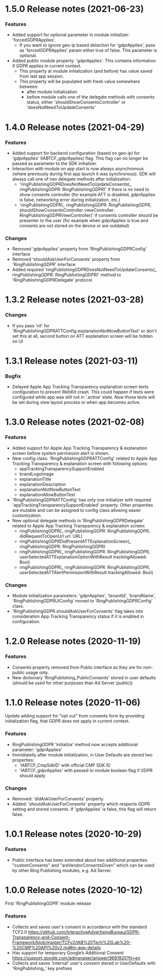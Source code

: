1.5.0 Release notes (2021-06-23)
=============================================================

### Features

* Added support for optional parameter in module initializer: 'forcedGDPRApplies'.
    - If you want to ignore geo-ip based detection for 'gdprApplies', pass as 'forcedGDPRApplies' param either true of false. This parameter is optional.
* Added public module property: 'gdprApplies'. This contains information if GDPR applies in current context.
    - This property at module initialization (and before) has value saved from last app session.
    - This property will be populated with fresh value somewhere between:
        - after module initialization
        - before module calls one of the delegate methods with consents status, either 'shouldShowConsentsController' or 'doesNotNeedToUpdateConsents'

1.4.0 Release notes (2021-04-29)
=============================================================

### Features

* Added support for backend configuration (based on geo-ip) for 'gdprApplies' (IABTCF_gdprApplies) flag. This flag can no longer be passed as parameter to the SDK initializer.
* Interaction with module on app start is now always asynchronous (where previously during first app launch it was synchronous). SDK will always call one of two delegate methods after initialization:
    - 'ringPublishingGDPRDoesNotNeedToUpdateConsents(_ ringPublishingGDPR: RingPublishingGDPR)' if there is no need to show consents controller (for example ATT is disabled, gdprApplies is false, networking error during initialization, etc.)
    - 'ringPublishingGDPR(_ ringPublishingGDPR: RingPublishingGDPR, shouldShowConsentsController viewController: RingPublishingGDPRViewController)' if consents controller should be presenter to the user (for example when gdprApplies is true and consents are not stored on the device or are outdated)

### Changes

* Removed 'gdprApplies' property from 'RingPublishingGDPRConfig' interface
* Removed 'shouldAskUserForConsents' property from 'RingPublishingGDPR' interface
* Added required 'ringPublishingGDPRDoesNotNeedToUpdateConsents(_ ringPublishingGDPR: RingPublishingGDPR)' method to 'RingPublishingGDPRDelegate' protocol

1.3.2 Release notes (2021-03-28)
=============================================================

### Changes

* If you pass 'nil' for 'RingPublishingGDPRATTConfig.explanationNotNowButtonText' or don't set this at all, second button on ATT explanation screen will be hidden on UI

1.3.1 Release notes (2021-03-11)
=============================================================

### Bugfix

* Delayed Apple App Tracking Transparency explanation screen texts configuration to prevent WebKit crash. This could happen if texts were configured while app was still not in '.active' state. Now those texts will be set during view layout process or when app becomes active.

1.3.0 Release notes (2021-02-08)
=============================================================

### Features

* Added support for Apple App Tracking Transparency & explanation screen before system permission alert is shown.
* New config class: 'RingPublishingGDPRATTConfig' related to Apple App Tracking Transparency & explanation screen with following options:
    - appTrackingTransparencySupportEnabled
    - brandLogoImage
    - explanationTitle
    - explanationDescription
    - explanationNotNowButtonText
    - explanationAllowButtonText
* 'RingPublishingGDPRATTConfig' has only one initializer with required 'appTrackingTransparencySupportEnabled' property. Other properties are mutable and can be assigned to config class allowing easier customization.
* New optional delegate methods in 'RingPublishingGDPRDelegate' related to Apple App Tracking Transparency & explanation screen:
    - ringPublishingGDPR(_ ringPublishingGDPR: RingPublishingGDPR, didRequestToOpenUrl url: URL)
    - ringPublishingGDPRDidPresentATTExplanationScreen(_ ringPublishingGDPR: RingPublishingGDPR)
    - ringPublishingGDPR(_ ringPublishingGDPR: RingPublishingGDPR, userSelectedATTExplanationOptionWithResult trackingAllowed: Bool)
    - ringPublishingGDPR(_ ringPublishingGDPR: RingPublishingGDPR, userSelectedATTAlertPermissionWithResult trackingAllowed: Bool)

### Changes

* Module initialization parameters: 'gdprApplies', 'tenantId', 'brandName', 'RingPublishingGDPRUIConfig' moved to 'RingPublishingGDPRConfig' class.
* 'RingPublishingGDPR.shouldAskUserForConsents' flag takes into consideration App Tracking Transparency status if it is enabled in configuration.

1.2.0 Release notes (2020-11-19)
=============================================================

### Features

* Consents property removed from Public interface as they are for non-public usage only.
* New dictionary 'RingPublishing_PublicConsents' stored in user defaults (should be used for other purposes than Ad Server (public))

1.1.0 Release notes (2020-11-06)
=============================================================

Update adding support for "opt out" from consents form by providing initialization flag, that GDPR does not apply in current context.

### Features

* RingPublishingGDPR 'initialize' method now accepts additional parameter: 'gdprApplies'
* Immidiatelly after module initialization, in User Defaults are stored two properties:
   - 'IABTCF_CmpSdkID' with official CMP SDK ID
   - 'IABTCF_gdprApplies' with passed to module boolean flag if GDPR should apply

### Changes

* Removed: 'didAskUserForConsents' property
* Added: 'shouldAskUserForConsents' property which respects GDPR setting and stored consents. If 'gdprApplies' is false, this flag will return false.

1.0.1 Release notes (2020-10-29)
=============================================================

### Features

* Public interface has been extended about two additional properties "customConsents" and "areVendorConsentsGiven"
which can be used by other Ring Publishing modules, e.g. Ad Server.

1.0.0 Release notes (2020-10-12)
=============================================================

First 'RingPublishingGDPR' module release

### Features

* Collects and saves user's consent in accordance with the standard TCF2.0
https://github.com/InteractiveAdvertisingBureau/GDPR-Transparency-and-Consent-Framework/blob/master/TCFv2/IAB%20Tech%20Lab%20-%20CMP%20API%20v2.md#in-app-details
* Has support for temporary Google’s Additional Consent
https://support.google.com/admanager/answer/9681920?hl=en
* Collects and saves 'internal' user's consent stored in UserDefaults with 'RingPublishing_' key prefixes



